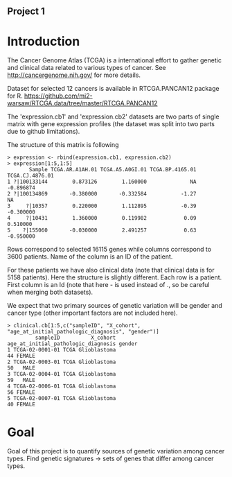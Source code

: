 Project 1
---------

# Introduction

The Cancer Genome Atlas (TCGA) is a international effort to gather genetic and clinical data related to various types of cancer. See http://cancergenome.nih.gov/ for more details.

Dataset for selected 12 cancers is available in RTCGA.PANCAN12 package for R. https://github.com/mi2-warsaw/RTCGA.data/tree/master/RTCGA.PANCAN12

The 'expression.cb1' and 'expression.cb2' datasets are two parts of single matrix with gene expression profiles (the dataset was split into two parts due to github limitations).

The structure of this matrix is following

```{r}
> expression <- rbind(expression.cb1, expression.cb2)
> expression[1:5,1:5]
       Sample TCGA.AR.A1AH.01 TCGA.A5.A0GI.01 TCGA.BP.4165.01 TCGA.CJ.4876.01
1 ?|100133144        0.873126        1.160000              NA       -0.896874
2 ?|100134869       -0.380000       -0.332584           -1.27              NA
3     ?|10357        0.220000        1.112895           -0.39       -0.300000
4     ?|10431        1.360000        0.119982            0.09        0.510000
5    ?|155060       -0.030000        2.491257            0.63       -0.950000
```

Rows correspond to selected 16115 genes while columns correspond to 3600 patients. Name of the column is an ID of the patient.


For these patients we have also clinical data (note that clinical data is for 5158 patients). Here the structure is slightly different.
Each row is a patient. First column is an Id (note that here - is used instead of ., so be careful when merging both datasets).

We expect that two primary sources of genetic variation will be gender and cancer type (other important factors are not included here).

```{r}
> clinical.cb[1:5,c("sampleID", "X_cohort", "age_at_initial_pathologic_diagnosis", "gender")]
         sampleID          X_cohort age_at_initial_pathologic_diagnosis gender
1 TCGA-02-0001-01 TCGA Glioblastoma                                  44 FEMALE
2 TCGA-02-0003-01 TCGA Glioblastoma                                  50   MALE
3 TCGA-02-0004-01 TCGA Glioblastoma                                  59   MALE
4 TCGA-02-0006-01 TCGA Glioblastoma                                  56 FEMALE
5 TCGA-02-0007-01 TCGA Glioblastoma                                  40 FEMALE
```


# Goal

Goal of this project is to quantify sources of genetic variation among cancer types. 
Find genetic signatures -> sets of genes that differ among cancer types.


